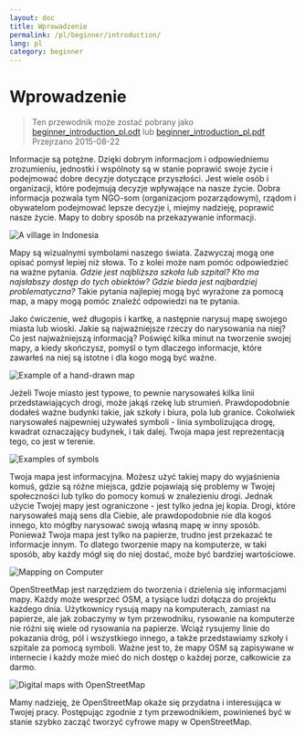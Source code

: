 ```yaml
---
layout: doc
title: Wprowadzenie
permalink: /pl/beginner/introduction/
lang: pl
category: beginner
---
```


Wprowadzenie
============

> Ten przewodnik może zostać pobrany jako [beginner_introduction_pl.odt](/files/beginner_introduction_pl.odt) lub [beginner_introduction_pl.pdf](/files/beginner_introduction_pl.pdf)  
> Przejrzano 2015-08-22  

Informacje są potężne. Dzięki dobrym informacjom i odpowiedniemu zrozumieniu, jednostki i wspólnoty są w stanie poprawić swoje życie i podejmować dobre decyzje dotyczące przyszłości. Jest wiele osób i organizacji, które podejmują decyzje wpływające na nasze życie. Dobra informacja pozwala tym NGO-som (organizacjom pozarządowym), rządom i obywatelom podejmować lepsze decyzje i, miejmy nadzieję, poprawić nasze życie. Mapy to dobry sposób na przekazywanie informacji. 

![A village in Indonesia][]

Mapy są wizualnymi symbolami naszego świata. Zazwyczaj mogą one opisać pomysł lepiej niż słowa. To z kolei może nam pomóc odpowiedzieć na ważne pytania. *Gdzie jest najbliższa szkoła lub szpital? Kto ma najsłabszy dostęp do tych obiektów? Gdzie bieda jest najbardziej problematyczna?* Takie pytania najlepiej mogą być wyrażone za pomocą map, a mapy mogą pomóc znaleźć odpowiedzi na te pytania. 

Jako ćwiczenie, weź długopis i kartkę, a następnie narysuj mapę swojego miasta lub wioski. Jakie są najważniejsze rzeczy do narysowania na niej? Co jest najważniejszą informacją? Poświęć kilka minut na tworzenie swojej mapy, a kiedy skończysz, pomyśl o tym dlaczego informacje, które zawarłeś na niej są istotne i dla kogo mogą być ważne.

![Example of a hand-drawn map][]

Jeżeli Twoje miasto jest typowe, to pewnie narysowałeś kilka linii przedstawiających drogi, może jakąś rzekę lub strumień. Prawdopodobnie dodałeś ważne budynki takie, jak szkoły i biura, pola lub granice. Cokolwiek narysowałeś najpewniej używałeś symboli - linia symbolizująca drogę, kwadrat oznaczający budynek, i tak dalej. Twoja mapa jest reprezentacją tego, co jest w terenie.

![Examples of symbols][]

Twoja mapa jest informacyjna. Możesz użyć takiej mapy do wyjaśnienia komuś, gdzie są różne miejsca, gdzie pojawiają się problemy w Twojej społeczności lub tylko do pomocy komuś w znalezieniu drogi. Jednak użycie Twojej mapy jest ograniczone - jest tylko jedna jej kopia. Drogi, które narysowałeś mają sens dla Ciebie, ale prawdopodobnie nie dla kogoś innego, kto mógłby narysować swoją własną mapę w inny sposób. Ponieważ Twoja mapa jest tylko na papierze, trudno jest przekazać te informacje innym. To dlatego tworzenie mapy na komputerze, w taki sposób, aby każdy mógł się do niej dostać, może być bardziej wartościowe. 

![Mapping on Computer][]

OpenStreetMap jest narzędziem do tworzenia i dzielenia się informacjami mapy. Każdy może wesprzeć OSM, a tysiące ludzi dołącza do projektu każdego dnia. Użytkownicy rysują mapy na komputerach, zamiast na papierze, ale jak zobaczymy w tym przewodniku, rysowanie na komputerze nie różni się wiele od rysowania na papierze. Wciąż rysujemy linie do pokazania dróg, pól i wszystkiego innego, a także przedstawiamy szkoły i szpitale za pomocą symboli. Ważne jest to, że mapy OSM są zapisywane w internecie i każdy może mieć do nich dostęp o każdej porze, całkowicie za darmo.

![Digital maps with OpenStreetMap][]

Mamy nadzieję, że OpenStreetMap okaże się przydatna i interesująca w Twojej pracy. Postępując zgodnie z tym przewodnikiem, powinieneś być w stanie szybko zacząć tworzyć cyfrowe mapy w OpenStreetMap.


[A village in Indonesia]: /images/beginner/village-in-indonesia.png
[Example of a hand-drawn map]: /images/beginner/hand-drawn-map.png
[Examples of symbols]: /images/beginner/examples-of-symbols.png
[Mapping on Computer]: /images/beginner/mapping-on-computer.png
[Digital maps with OpenStreetMap]: /images/beginner/digital-maps-with-osm.png